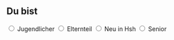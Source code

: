 ## Du bist

<label class="container">
  <input type="radio" name="radio" onclick="updateList()" value="Jugendlicher">
  <span class="checkmark"></span>
  Jugendlicher
</label>
<label class="container">
  <input type="radio" name="radio" onclick="updateList()" value="Eltern">
  <span class="checkmark"></span>
  Elternteil
</label>
<label class="container">
  <input type="radio" name="radio" onclick="updateList()" value="Neu_in_Hsh">
  <span class="checkmark"></span>
  Neu in Hsh
</label>
<label class="container">
  <input type="radio" name="radio" onclick="updateList()" value="Senior">
  <span class="checkmark"></span>
  Senior
</label>
<br>
<div id="list_">
</div>

<script type="text/javascript">
  window.onload = function() { updateList(); }
</script>
